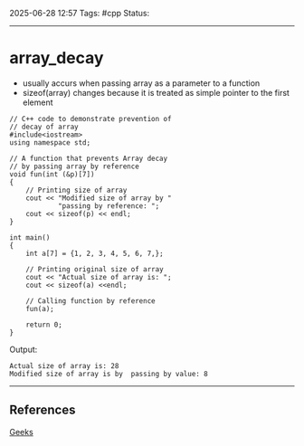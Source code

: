 
2025-06-28 12:57
Tags: #cpp
Status:

---
# array_decay
- usually accurs when passing array as a parameter to a function
- sizeof(array) changes because it is treated as simple pointer to the first element
```
// C++ code to demonstrate prevention of
// decay of array
#include<iostream>
using namespace std;

// A function that prevents Array decay
// by passing array by reference
void fun(int (&p)[7])
{
    // Printing size of array
    cout << "Modified size of array by "
            "passing by reference: ";
    cout << sizeof(p) << endl;
}

int main()
{
    int a[7] = {1, 2, 3, 4, 5, 6, 7,};

    // Printing original size of array
    cout << "Actual size of array is: ";
    cout << sizeof(a) <<endl;

    // Calling function by reference
    fun(a);

    return 0;
}
```
Output:
```
Actual size of array is: 28
Modified size of array is by  passing by value: 8
```

---
## References
[Geeks](https://www.geeksforgeeks.org/what-is-array-decay-in-c-how-can-it-be-prevented/)


